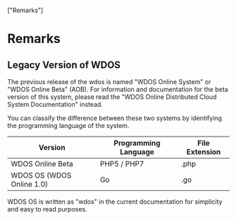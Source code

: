 ["Remarks"]

# Remarks
## Legacy Version of WDOS 
The previous release of the wdos is named &quot;WDOS Online System&quot; or &quot;WDOS Online Beta&quot; (AOB). For information and documentation for the beta version of this system, please read the &quot;WDOS Online Distributed Cloud System Documentation&quot; instead.

You can classify the difference between these two systems by identifying the programming language of the system.

| Version | Programming Language | File Extension |
| --- | --- | --- |
| WDOS Online Beta | PHP5 / PHP7 | .php |
| WDOS OS (WDOS Online 1.0) | Go | .go |

WDOS OS is written as &quot;wdos&quot; in the current documentation for simplicity and easy to read purposes.